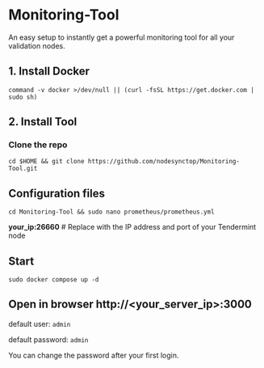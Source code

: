 # Monitoring-Tool
An easy setup to instantly get a powerful monitoring tool for all your validation nodes.
## 1. Install Docker
```
command -v docker >/dev/null || (curl -fsSL https://get.docker.com | sudo sh)
```
## 2. Install Tool

### Clone the repo
```
cd $HOME && git clone https://github.com/nodesynctop/Monitoring-Tool.git
```
## Configuration files
```
cd Monitoring-Tool && sudo nano prometheus/prometheus.yml
```
**your_ip:26660** # Replace with the IP address and port of your Tendermint node

## Start 
```
sudo docker compose up -d
```

## Open in browser http://<your_server_ip>:3000

default user: `admin`

default password: `admin`

You can change the password after your first login.
